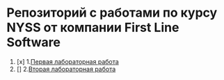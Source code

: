 # Репозиторий с работами по курсу NYSS от компании First Line Software 
1. [x] 1.[Первая лабораторная работа](https://github.com/GonarchX/NYSS-Course-repository/tree/master/SimpleNotebookProject)
2. [] 2.[Вторая лабораторная работа]()